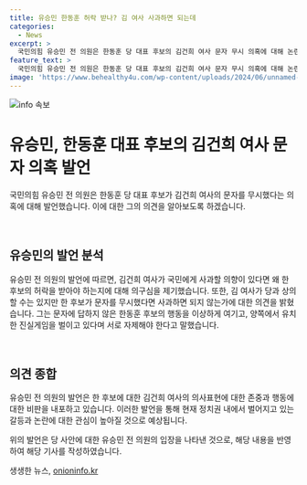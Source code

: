 ```yaml
---
title: 유승민 한동훈 허락 받나? 김 여사 사과하면 되는데
categories:
  - News
excerpt: >
  국민의힘 유승민 전 의원은 한동훈 당 대표 후보의 김건희 여사 문자 무시 의혹에 대해 논란을 제기했다. 유 전 의원은 김 여사가 사과하려면 후보 허락을 받아야 한다는 점을 비판했고, 후보 또한 이상하다고 지적했다. 이에 두 사람의 갈등을 유치한 진실게임으로 보고 자제를 촉구했다.
feature_text: >
  국민의힘 유승민 전 의원은 한동훈 당 대표 후보의 김건희 여사 문자 무시 의혹에 대해 논란을 제기했다. 유 전 의원은 김 여사가 사과하려면 후보 허락을 받아야 한다는 점을 비판했고, 후보 또한 이상하다고 지적했다. 이에 두 사람의 갈등을 유치한 진실게임으로 보고 자제를 촉구했다.
image: 'https://www.behealthy4u.com/wp-content/uploads/2024/06/unnamed-file.png'
---
```


<p><img src="https://www.behealthy4u.com/wp-content/uploads/2024/06/unnamed-file.png" alt="info 속보" /></p>

<h1>유승민, 한동훈 대표 후보의 김건희 여사 문자 의혹 발언</h1>

<p>국민의힘 유승민 전 의원은 한동훈 당 대표 후보가 김건희 여사의 문자를 무시했다는 의혹에 대해 발언했습니다. 이에 대한 그의 의견을 알아보도록 하겠습니다.</p>

<p data-ke-size="size16">&nbsp;</p>

<h2>유승민의 발언 분석</h2>

<p>유승민 전 의원의 발언에 따르면, 김건희 여사가 국민에게 사과할 의향이 있다면 왜 한 후보의 허락을 받아야 하는지에 대해 의구심을 제기했습니다. 또한, 김 여사가 당과 상의할 수는 있지만 한 후보가 문자를 무시했다면 사과하면 되지 않는가에 대한 의견을 밝혔습니다. 그는 문자에 답하지 않은 한동훈 후보의 행동을 이상하게 여기고, 양쪽에서 유치한 진실게임을 벌이고 있다며 서로 자제해야 한다고 말했습니다.</p>

<p data-ke-size="size16">&nbsp;</p>

<h2>의견 종합</h2>

<p>유승민 전 의원의 발언은 한 후보에 대한 김건희 여사의 의사표현에 대한 존중과 행동에 대한 비판을 내포하고 있습니다. 이러한 발언을 통해 현재 정치권 내에서 벌어지고 있는 갈등과 논란에 대한 관심이 높아질 것으로 예상됩니다.</p>

<p>위의 발언은 당 사안에 대한 유승민 전 의원의 입장을 나타낸 것으로, 해당 내용을 반영하여 해당 기사를 작성하였습니다.</p>
생생한 뉴스, <a href="https://onioninfo.kr" rel="dofollow">onioninfo.kr</a>


